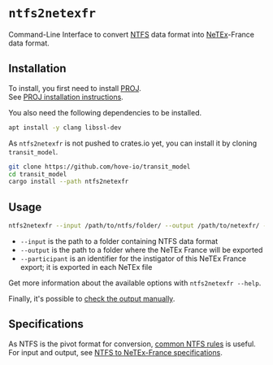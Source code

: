 # `ntfs2netexfr`

Command-Line Interface to convert [NTFS] data format into [NeTEx]-France data
format.

[NTFS]: https://github.com/hove-io/ntfs-specification/blob/master/ntfs_fr.md
[NeTEx]: http://netex-cen.eu

## Installation

To install, you first need to install [PROJ].\
See [PROJ installation instructions].

[PROJ]: https://proj.org/
[PROJ installation instructions]: https://github.com/OSGeo/PROJ#installation

You also need the following dependencies to be installed.

```bash
apt install -y clang libssl-dev
```

As `ntfs2netexfr` is not pushed to crates.io yet, you can install it by cloning `transit_model`.

```bash
git clone https://github.com/hove-io/transit_model
cd transit_model
cargo install --path ntfs2netexfr
```

## Usage

```bash
ntfs2netexfr --input /path/to/ntfs/folder/ --output /path/to/netexfr/ --participant hove-io
```

* `--input` is the path to a folder containing NTFS data format
* `--output` is the path to a folder where the NeTEx France will be exported
* `--participant` is an identifier for the instigator of this NeTEx France
  export; it is exported in each NeTEx file

Get more information about the available options with `ntfs2netexfr --help`.

Finally, it's possible to [check the output manually](../CONTRIBUTING.md#check-outputs-manually).

## Specifications

As NTFS is the pivot format for conversion, [common NTFS rules] is useful.\
For input and output, see [NTFS to NeTEx-France specifications].

[common NTFS rules]: ../documentation/common_ntfs_rules.md
[NTFS to NeTEx-France specifications]: ../documentation/ntfs_to_netex_france_specs.md
